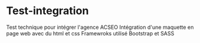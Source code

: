 # Test-integration
Test technique pour intégrer l'agence ACSEO
Intégration d'une maquette en page web avec du html et css
Framewroks utilisé Bootstrap et SASS
